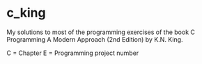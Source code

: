 # c_king
My solutions to most of the programming exercises of the book C Programming A Modern Approach (2nd Edition) by K.N. King.

C = Chapter
E = Programming project number
